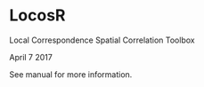 # LocosR

Local Correspondence Spatial Correlation Toolbox

April 7 2017

See manual for more information.
